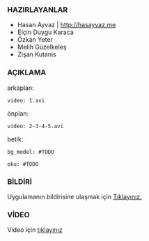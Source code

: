 ### HAZIRLAYANLAR

- Hasan Ayvaz | http://hasayvaz.me
- Elçin Duygu Karaca
- Özkan Yeter
- Melih Güzelkeleş
- Zişan Kutanis

### AÇIKLAMA

arkaplan:

	video: 1.avi

önplan:

	video: 2-3-4-5.avi

betik:

	bg_model: #TODO

	oku: #TODO
	
### BİLDİRİ

Uygulamanın bildirisine ulaşmak için [Tıklayınız.](https://docs.google.com/a/bil.omu.edu.tr/file/d/0B0zev4pn8YJUa1JoekJ3bFpMM0k/edit)
	
### VİDEO

Video için [tıklayınız](http://github.com/19bal/cv-asset/tree/master/02-yumruk_atma)
